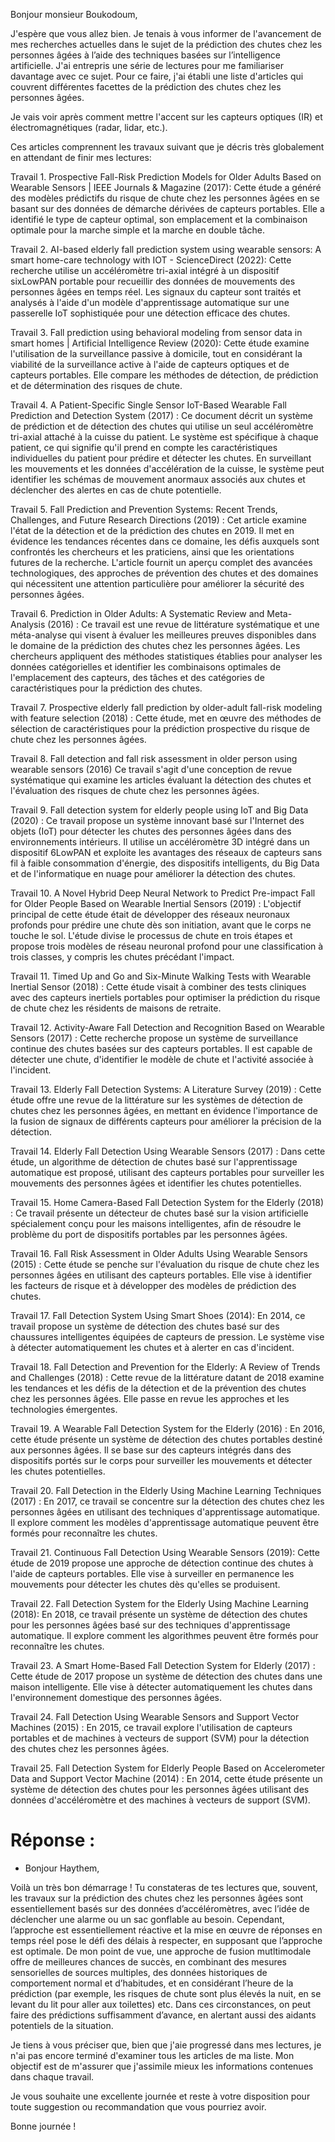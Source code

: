 Bonjour monsieur Boukodoum, 

J'espère que vous allez bien. 
Je tenais à vous informer de l'avancement de mes recherches actuelles dans le sujet de la prédiction des chutes chez les personnes âgées à l’aide des techniques basées sur l’intelligence artificielle. 
J'ai entrepris une série de lectures pour me familiariser davantage avec ce sujet. Pour ce faire, j'ai établi une liste d'articles qui couvrent différentes facettes de la prédiction des chutes chez les personnes âgées.  

Je vais voir après comment mettre l'accent sur les capteurs optiques (IR) et électromagnétiques (radar, lidar, etc.).  

Ces articles comprennent les travaux suivant que je décris très globalement en attendant de finir mes lectures: 

 

Travail 1. Prospective Fall-Risk Prediction Models for Older Adults Based on Wearable Sensors | IEEE Journals & Magazine (2017): Cette étude a généré des modèles prédictifs du risque de chute chez les personnes âgées en se basant sur des données de démarche dérivées de capteurs portables. Elle a identifié le type de capteur optimal, son emplacement et la combinaison optimale pour la marche simple et la marche en double tâche. 

 

Travail 2.  AI-based elderly fall prediction system using wearable sensors: A smart home-care technology with IOT - ScienceDirect (2022): Cette recherche utilise un accéléromètre tri-axial intégré à un dispositif sixLowPAN portable pour recueillir des données de mouvements des personnes âgées en temps réel. Les signaux du capteur sont traités et analysés à l'aide d'un modèle d'apprentissage automatique sur une passerelle IoT sophistiquée pour une détection efficace des chutes. 

 

Travail 3.  Fall prediction using behavioral modeling from sensor data in smart homes | Artificial Intelligence Review (2020): Cette étude examine l'utilisation de la surveillance passive à domicile, tout en considérant la viabilité de la surveillance active à l'aide de capteurs optiques et de capteurs portables. Elle compare les méthodes de détection, de prédiction et de détermination des risques de chute. 

 

Travail 4. A Patient-Specific Single Sensor IoT-Based Wearable Fall Prediction and Detection System (2017) : Ce document décrit un système de prédiction et de détection des chutes qui utilise un seul accéléromètre tri-axial attaché à la cuisse du patient. Le système est spécifique à chaque patient, ce qui signifie qu'il prend en compte les caractéristiques individuelles du patient pour prédire et détecter les chutes. En surveillant les mouvements et les données d'accélération de la cuisse, le système peut identifier les schémas de mouvement anormaux associés aux chutes et déclencher des alertes en cas de chute potentielle. 

 

Travail 5. Fall Prediction and Prevention Systems: Recent Trends, Challenges, and Future Research Directions (2019) : Cet article examine l'état de la détection et de la prédiction des chutes en 2019. Il met en évidence les tendances récentes dans ce domaine, les défis auxquels sont confrontés les chercheurs et les praticiens, ainsi que les orientations futures de la recherche. L'article fournit un aperçu complet des avancées technologiques, des approches de prévention des chutes et des domaines qui nécessitent une attention particulière pour améliorer la sécurité des personnes âgées. 

 

Travail 6. Prediction in Older Adults: A Systematic Review and Meta-Analysis (2016) : Ce travail est une revue de littérature systématique et une méta-analyse qui visent à évaluer les meilleures preuves disponibles dans le domaine de la prédiction des chutes chez les personnes âgées. Les chercheurs appliquent des méthodes statistiques établies pour analyser les données catégorielles et identifier les combinaisons optimales de l'emplacement des capteurs, des tâches et des catégories de caractéristiques pour la prédiction des chutes. 

 

Travail 7. Prospective elderly fall prediction by older-adult fall-risk modeling with feature selection (2018) : Cette étude, met en œuvre des méthodes de sélection de caractéristiques pour la prédiction prospective du risque de chute chez les personnes âgées. 

 

Travail 8. Fall detection and fall risk assessment in older person using wearable sensors (2016) Ce travail s'agit d'une conception de revue systématique qui examine les articles évaluant la détection des chutes et l'évaluation des risques de chute chez les personnes âgées. 

 

Travail 9. Fall detection system for elderly people using IoT and Big Data (2020) : Ce travail propose un système innovant basé sur l'Internet des objets (IoT) pour détecter les chutes des personnes âgées dans des environnements intérieurs. Il utilise un accéléromètre 3D intégré dans un dispositif 6LowPAN et exploite les avantages des réseaux de capteurs sans fil à faible consommation d'énergie, des dispositifs intelligents, du Big Data et de l'informatique en nuage pour améliorer la détection des chutes. 

 

Travail 10. A Novel Hybrid Deep Neural Network to Predict Pre-impact Fall for Older People Based on Wearable Inertial Sensors (2019) : L'objectif principal de cette étude était de développer des réseaux neuronaux profonds pour prédire une chute dès son initiation, avant que le corps ne touche le sol. L'étude divise le processus de chute en trois étapes et propose trois modèles de réseau neuronal profond pour une classification à trois classes, y compris les chutes précédant l'impact. 

 

Travail 11. Timed Up and Go and Six-Minute Walking Tests with Wearable Inertial Sensor (2018) : Cette étude visait à combiner des tests cliniques avec des capteurs inertiels portables pour optimiser la prédiction du risque de chute chez les résidents de maisons de retraite. 

 

Travail 12. Activity-Aware Fall Detection and Recognition Based on Wearable Sensors (2017) : Cette recherche propose un système de surveillance continue des chutes basées sur des capteurs portables. Il est capable de détecter une chute, d'identifier le modèle de chute et l'activité associée à l'incident. 

 

Travail 13. Elderly Fall Detection Systems: A Literature Survey (2019) : Cette étude offre une revue de la littérature sur les systèmes de détection de chutes chez les personnes âgées, en mettant en évidence l'importance de la fusion de signaux de différents capteurs pour améliorer la précision de la détection. 

 

Travail 14. Elderly Fall Detection Using Wearable Sensors (2017) : Dans cette étude, un algorithme de détection de chutes basé sur l'apprentissage automatique est proposé, utilisant des capteurs portables pour surveiller les mouvements des personnes âgées et identifier les chutes potentielles. 

 

Travail 15. Home Camera-Based Fall Detection System for the Elderly (2018) : Ce travail présente un détecteur de chutes basé sur la vision artificielle spécialement conçu pour les maisons intelligentes, afin de résoudre le problème du port de dispositifs portables par les personnes âgées. 

 

Travail 16. Fall Risk Assessment in Older Adults Using Wearable Sensors (2015) : Cette étude se penche sur l'évaluation du risque de chute chez les personnes âgées en utilisant des capteurs portables. Elle vise à identifier les facteurs de risque et à développer des modèles de prédiction des chutes. 

 

Travail 17. Fall Detection System Using Smart Shoes (2014): En 2014, ce travail propose un système de détection des chutes basé sur des chaussures intelligentes équipées de capteurs de pression. Le système vise à détecter automatiquement les chutes et à alerter en cas d'incident. 

 

Travail 18. Fall Detection and Prevention for the Elderly: A Review of Trends and Challenges (2018) : Cette revue de la littérature datant de 2018 examine les tendances et les défis de la détection et de la prévention des chutes chez les personnes âgées. Elle passe en revue les approches et les technologies émergentes. 

 

Travail 19. A Wearable Fall Detection System for the Elderly (2016) : En 2016, cette étude présente un système de détection des chutes portables destiné aux personnes âgées. Il se base sur des capteurs intégrés dans des dispositifs portés sur le corps pour surveiller les mouvements et détecter les chutes potentielles. 

 

Travail 20.  Fall Detection in the Elderly Using Machine Learning Techniques (2017) : En 2017, ce travail se concentre sur la détection des chutes chez les personnes âgées en utilisant des techniques d'apprentissage automatique. Il explore comment les modèles d'apprentissage automatique peuvent être formés pour reconnaître les chutes. 

 

Travail 21.  Continuous Fall Detection Using Wearable Sensors (2019): Cette étude de 2019 propose une approche de détection continue des chutes à l'aide de capteurs portables. Elle vise à surveiller en permanence les mouvements pour détecter les chutes dès qu'elles se produisent. 

 

Travail 22.  Fall Detection System for the Elderly Using Machine Learning (2018): En 2018, ce travail présente un système de détection des chutes pour les personnes âgées basé sur des techniques d'apprentissage automatique. Il explore comment les algorithmes peuvent être formés pour reconnaître les chutes. 

 

Travail 23.  A Smart Home-Based Fall Detection System for Elderly (2017) : Cette étude de 2017 propose un système de détection des chutes dans une maison intelligente. Elle vise à détecter automatiquement les chutes dans l'environnement domestique des personnes âgées. 

 

Travail 24. Fall Detection Using Wearable Sensors and Support Vector Machines (2015) : En 2015, ce travail explore l'utilisation de capteurs portables et de machines à vecteurs de support (SVM) pour la détection des chutes chez les personnes âgées. 

 

Travail 25. Fall Detection System for Elderly People Based on Accelerometer Data and Support Vector Machine (2014) : En 2014, cette étude présente un système de détection des chutes pour les personnes âgées utilisant des données d'accéléromètre et des machines à vecteurs de support (SVM). 


# Réponse : 
- Bonjour Haythem,

 

Voilà un très bon démarrage ! Tu constateras de tes lectures que, souvent, les travaux sur la prédiction des chutes chez les personnes âgées sont essentiellement basés sur des  données d’accéléromètres, avec l’idée de déclencher une alarme ou un sac gonflable au besoin. Cependant, l’approche est essentiellement réactive et la mise en œuvre de réponses en temps réel pose le défi des délais à respecter, en supposant que l’approche est optimale. De mon point de vue, une approche de fusion mutltimodale offre de meilleures chances de succès, en combinant des mesures sensorielles de sources multiples, des données historiques de comportement normal et d’habitudes, et en considérant l’heure de la prédiction (par exemple, les risques de chute sont plus élevés la nuit, en se levant du lit pour aller aux toilettes) etc.  Dans ces circonstances, on peut faire des prédictions suffisamment d’avance, en alertant aussi des aidants potentiels de la situation.  




Je tiens à vous préciser que, bien que j'aie progressé dans mes lectures, je n'ai pas encore terminé d'examiner tous les articles de ma liste. Mon objectif est de m'assurer que j'assimile mieux les informations contenues dans chaque travail.  

Je vous souhaite une excellente journée et reste à votre disposition pour toute suggestion ou recommandation que vous pourriez avoir. 

 Bonne journée !
